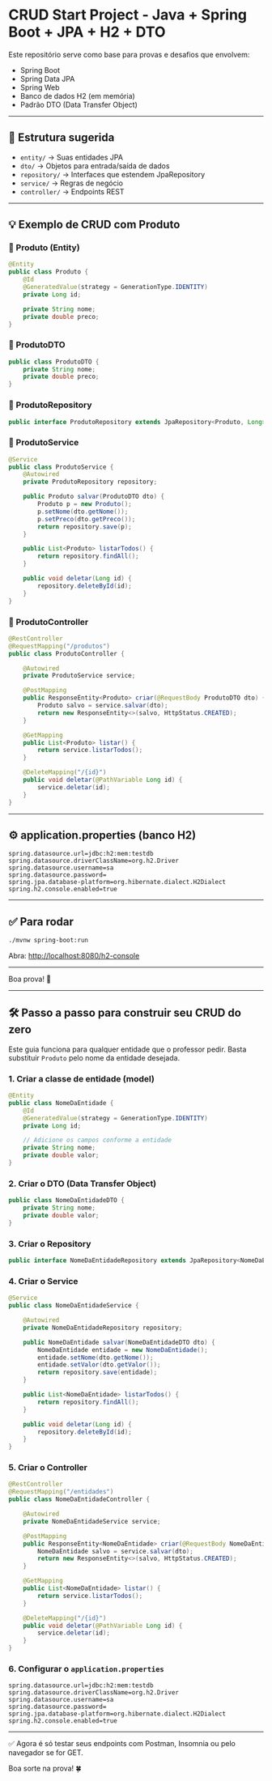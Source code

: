 
# CRUD Start Project - Java + Spring Boot + JPA + H2 + DTO

Este repositório serve como base para provas e desafios que envolvem:
- Spring Boot
- Spring Data JPA
- Spring Web
- Banco de dados H2 (em memória)
- Padrão DTO (Data Transfer Object)

---

## 🧱 Estrutura sugerida

- `entity/` → Suas entidades JPA
- `dto/` → Objetos para entrada/saída de dados
- `repository/` → Interfaces que estendem JpaRepository
- `service/` → Regras de negócio
- `controller/` → Endpoints REST

---

## 💡 Exemplo de CRUD com Produto

### 🔹 Produto (Entity)

```java
@Entity
public class Produto {
    @Id
    @GeneratedValue(strategy = GenerationType.IDENTITY)
    private Long id;

    private String nome;
    private double preco;
}
```

### 🔹 ProdutoDTO

```java
public class ProdutoDTO {
    private String nome;
    private double preco;
}
```

### 🔹 ProdutoRepository

```java
public interface ProdutoRepository extends JpaRepository<Produto, Long> {}
```

### 🔹 ProdutoService

```java
@Service
public class ProdutoService {
    @Autowired
    private ProdutoRepository repository;

    public Produto salvar(ProdutoDTO dto) {
        Produto p = new Produto();
        p.setNome(dto.getNome());
        p.setPreco(dto.getPreco());
        return repository.save(p);
    }

    public List<Produto> listarTodos() {
        return repository.findAll();
    }

    public void deletar(Long id) {
        repository.deleteById(id);
    }
}
```

### 🔹 ProdutoController

```java
@RestController
@RequestMapping("/produtos")
public class ProdutoController {

    @Autowired
    private ProdutoService service;

    @PostMapping
    public ResponseEntity<Produto> criar(@RequestBody ProdutoDTO dto) {
        Produto salvo = service.salvar(dto);
        return new ResponseEntity<>(salvo, HttpStatus.CREATED);
    }

    @GetMapping
    public List<Produto> listar() {
        return service.listarTodos();
    }

    @DeleteMapping("/{id}")
    public void deletar(@PathVariable Long id) {
        service.deletar(id);
    }
}
```

---

## ⚙️ application.properties (banco H2)

```properties
spring.datasource.url=jdbc:h2:mem:testdb
spring.datasource.driverClassName=org.h2.Driver
spring.datasource.username=sa
spring.datasource.password=
spring.jpa.database-platform=org.hibernate.dialect.H2Dialect
spring.h2.console.enabled=true
```

---

## ✅ Para rodar

```bash
./mvnw spring-boot:run
```

Abra: [http://localhost:8080/h2-console](http://localhost:8080/h2-console)

---

Boa prova! 🚀

---

## 🛠️ Passo a passo para construir seu CRUD do zero

Este guia funciona para qualquer entidade que o professor pedir. Basta substituir `Produto` pelo nome da entidade desejada.

### 1. Criar a classe de entidade (model)

```java
@Entity
public class NomeDaEntidade {
    @Id
    @GeneratedValue(strategy = GenerationType.IDENTITY)
    private Long id;

    // Adicione os campos conforme a entidade
    private String nome;
    private double valor;
}
```

### 2. Criar o DTO (Data Transfer Object)

```java
public class NomeDaEntidadeDTO {
    private String nome;
    private double valor;
}
```

### 3. Criar o Repository

```java
public interface NomeDaEntidadeRepository extends JpaRepository<NomeDaEntidade, Long> {}
```

### 4. Criar o Service

```java
@Service
public class NomeDaEntidadeService {

    @Autowired
    private NomeDaEntidadeRepository repository;

    public NomeDaEntidade salvar(NomeDaEntidadeDTO dto) {
        NomeDaEntidade entidade = new NomeDaEntidade();
        entidade.setNome(dto.getNome());
        entidade.setValor(dto.getValor());
        return repository.save(entidade);
    }

    public List<NomeDaEntidade> listarTodos() {
        return repository.findAll();
    }

    public void deletar(Long id) {
        repository.deleteById(id);
    }
}
```

### 5. Criar o Controller

```java
@RestController
@RequestMapping("/entidades")
public class NomeDaEntidadeController {

    @Autowired
    private NomeDaEntidadeService service;

    @PostMapping
    public ResponseEntity<NomeDaEntidade> criar(@RequestBody NomeDaEntidadeDTO dto) {
        NomeDaEntidade salvo = service.salvar(dto);
        return new ResponseEntity<>(salvo, HttpStatus.CREATED);
    }

    @GetMapping
    public List<NomeDaEntidade> listar() {
        return service.listarTodos();
    }

    @DeleteMapping("/{id}")
    public void deletar(@PathVariable Long id) {
        service.deletar(id);
    }
}
```

### 6. Configurar o `application.properties`

```properties
spring.datasource.url=jdbc:h2:mem:testdb
spring.datasource.driverClassName=org.h2.Driver
spring.datasource.username=sa
spring.datasource.password=
spring.jpa.database-platform=org.hibernate.dialect.H2Dialect
spring.h2.console.enabled=true
```

---

✅ Agora é só testar seus endpoints com Postman, Insomnia ou pelo navegador se for GET.

Boa sorte na prova! 🍀
